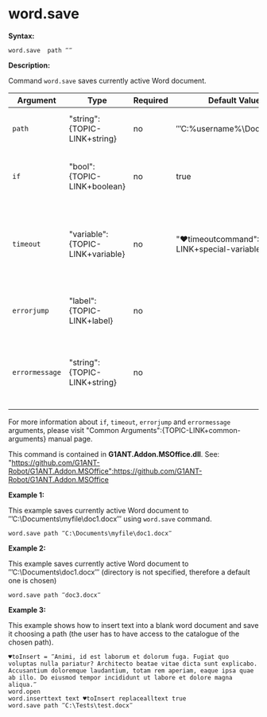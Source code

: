 # word.save

**Syntax:**

```G1ANT
word.save  path ‴‴ 

```

**Description:**

Command `word.save` saves currently active Word document.

| Argument | Type | Required | Default Value | Description |
| -------- | ---- | -------- | ------------- | ----------- |
|`path`| "string":{TOPIC-LINK+string}| no | ‴C:\%username%\Documents‴ |specifies Word document save path|
|`if`| "bool":{TOPIC-LINK+boolean}| no | true | runs the command only if condition is true |
|`timeout`| "variable":{TOPIC-LINK+variable}| no | "♥timeoutcommand":{TOPIC-LINK+special-variables} | specifies time in milliseconds for G1ANT.Robot to wait for the command to be executed |
|`errorjump` | "label":{TOPIC-LINK+label}| no | | name of the label to jump to if given `timeout` expires |
|`errormessage`| "string":{TOPIC-LINK+string}| no |  | message that will be shown in case error occurs and no `errorjump` argument is specified |

For more information about `if`, `timeout`, `errorjump` and `errormessage` arguments, please visit "Common Arguments":{TOPIC-LINK+common-arguments} manual page.

This command is contained in **G1ANT.Addon.MSOffice.dll**.
See: "https://github.com/G1ANT-Robot/G1ANT.Addon.MSOffice":https://github.com/G1ANT-Robot/G1ANT.Addon.MSOffice

**Example 1:**

This example saves currently active Word document to ‴C:\Documents\myfile\doc1.docx‴ using `word.save` command.

```G1ANT
word.save path ‴C:\Documents\myfile\doc1.docx‴

```

**Example 2:**

This example saves currently active Word document to ‴C:\Documents\doc1.docx‴ (directory is not specified, therefore a default one is chosen)

```G1ANT
word.save path ‴doc3.docx‴

```

**Example 3:**

This example shows how to insert text into a blank word document and save it choosing a path (the user has to have access to the catalogue of the chosen path).

```G1ANT
♥toInsert = ‴Animi, id est laborum et dolorum fuga. Fugiat quo voluptas nulla pariatur? Architecto beatae vitae dicta sunt explicabo. Accusantium doloremque laudantium, totam rem aperiam, eaque ipsa quae ab illo. Do eiusmod tempor incididunt ut labore et dolore magna aliqua.‴
word.open
word.inserttext text ♥toInsert replacealltext true
word.save path ‴C:\Tests\test.docx‴

```